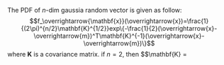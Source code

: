 The PDF of $n$-dim gaussia random vector is given as follow:
$$f_\overrightarrow{\mathbf{x}}(\overrightarrow{x})=\frac{1}{(2\pi)^{n/2}\mathbf{K}^{1/2}}exp\{-\frac{1}{2}(\overrightarrow{x}-\overrightarrow{m})^T\mathbf{K}^{-1}(\overrightarrow{x}-\overrightarrow{m})\}$$
where $\mathbf{K}$ is a covariance matrix.
if $n=2$, then
$$\mathbf{K} = 